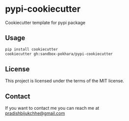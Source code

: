 # pypi-cookiecutter

Cookiecutter template for pypi package

## Usage

```bash
pip install cookiecutter
cookiecutter gh:sandbox-pokhara/pypi-cookiecutter
```

## License

This project is licensed under the terms of the MIT license.

## Contact

If you want to contact me you can reach me at pradishbijukchhe@gmail.com
